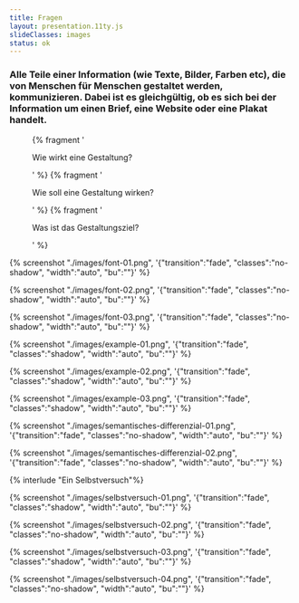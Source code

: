 ```yaml
---
title: Fragen
layout: presentation.11ty.js
slideClasses: images
status: ok
---
```


<section class="simple">
  <div>
  <h3>Alle Teile einer Information (wie Texte, Bilder, Farben etc), die von Menschen für Menschen gestaltet werden, kommunizieren. Dabei ist es gleichgültig, ob es sich bei der Information um einen Brief, eine Website oder eine Plakat handelt. </h3>
  <figure>
    {% fragment '<p class="list">Wie wirkt eine Gestaltung?</p>' %}
    {% fragment '<p class="list">Wie soll eine Gestaltung wirken?</p>' %}
    {% fragment '<p class="list">Was ist das Gestaltungsziel?</p>' %}
  </figure>
  </div>
</section>

{% screenshot "./images/font-01.png", '{"transition":"fade", "classes":"no-shadow", "width":"auto", "bu":""}' %}

{% screenshot "./images/font-02.png", '{"transition":"fade", "classes":"no-shadow", "width":"auto", "bu":""}' %}

{% screenshot "./images/font-03.png", '{"transition":"fade", "classes":"no-shadow", "width":"auto", "bu":""}' %}

{% screenshot "./images/example-01.png", '{"transition":"fade", "classes":"shadow", "width":"auto", "bu":""}' %}

{% screenshot "./images/example-02.png", '{"transition":"fade", "classes":"shadow", "width":"auto", "bu":""}' %}

{% screenshot "./images/example-03.png", '{"transition":"fade", "classes":"shadow", "width":"auto", "bu":""}' %}

{% screenshot "./images/semantisches-differenzial-01.png", '{"transition":"fade", "classes":"no-shadow", "width":"auto", "bu":""}' %}

{% screenshot "./images/semantisches-differenzial-02.png", '{"transition":"fade", "classes":"no-shadow", "width":"auto", "bu":""}' %}

{% interlude "Ein Selbstversuch"%}

{% screenshot "./images/selbstversuch-01.png", '{"transition":"fade", "classes":"shadow", "width":"auto", "bu":""}' %}

{% screenshot "./images/selbstversuch-02.png", '{"transition":"fade", "classes":"no-shadow", "width":"auto", "bu":""}' %}

{% screenshot "./images/selbstversuch-03.png", '{"transition":"fade", "classes":"shadow", "width":"auto", "bu":""}' %}

{% screenshot "./images/selbstversuch-04.png", '{"transition":"fade", "classes":"no-shadow", "width":"auto", "bu":""}' %}